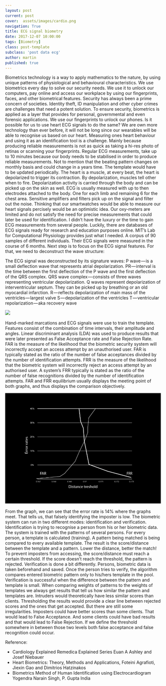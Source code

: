 ```yaml
---
layout: post
current: post
cover:  assets/images/cardio.png
navigation: True
title: ECG signal biometry
date: 2017-12-07 10:00:00
tags: [Biometry]
class: post-template
subclass: 'post data ecg'
author: martin
published: true
---
```


Biometrics technology is a way to apply mathematics to the nature, by using unique patterns of physiological and behavioural characteristics. We use biometrics every day to solve our security needs. We use it to unlock our computers, pay online and access our workplace by using our fingerprints, faces, and other biometrical features. Security has always been a prime concern of societies. Identity theft, ID manipulation and other cyber crimes are challenges that need a potent solution. To ensure security, biometrics is applied as a layer that provides for personal, governmental and even forensic applications. We use our fingerprints to unlock our phones. Is it possible for us to use heart ECG signals to do the same? We are own more technology than ever before, it will not be long since our wearables will be able to recognise us based on our heart.
Measuring ones heart behaviour and using it as an identification tool is a challenge. Mainly because producing reliable measurements is not as quick as taking a hi-res photo of retinas or scanning your fingerprints. Regular ECG measurements, take up to 10 minutes because our body needs to be stabilised in order to produce reliable measurements. Not to mention that the beating pattern changes on monthly basis and could change in a years time. The template would have to be updated periodically.
The heart is a muscle, at every beat, the heart is depolarized to trigger its contraction. By depolarization, muscles tell other when to fire. Depolarization activity is carried through the body and can be picked up on the skin as well. ECG is usually measured with up to then electrodes attached to the body. One for each limb and remaining 6 for the chest area. Sensitive amplifiers and filters pick up on the signal and filter out the noise. Thinking that our smartwatches would be able to measure our heart signals percisely would be an optimistic idea. Our oxy-meters are limited and do not satisfy the need for precise measurements that could later be used for identification.
I didn’t have the luxury or the time to gain ECG measurements from several people. Luckily, there are databases of ECG signals ready for research and education purposes online. MIT’s Lab for Computational Physiology provides just what I needed. A corpus of 90 samples of different individuals. Their ECG signals were measured in the course of 6 months.
Next step is to focus on the ECG signal features. For that, we need to deconstruct the wave structure:

The ECG signal was deconstructed by its signature waves:
P wave — is a small deflection wave that represents atrial depolarization.
PR — interval is the time between the first deflection of the P wave and the first deflection of the QRS complex.
QRS wave complex — consists of three waves representing ventricular depolarization.
 Q waves represent depolarization of interventricular septum. They can be picked up by breathing or an old myocardial infarction.
 R — reflects depolarization of main mass of the ventricles — largest valve
 S — depolarization of the ventricles
 T — ventricular repolarization — aka recovery wave

![](assets/images/cardio.png")


Hand-marked marcations and ECG signals were use to train the template. Features consist of the combination of time intervals, their amplitude and angles.
Linear discriminant analysis (LDA) was used to produce results that were later presented as False Acceptance rate and False Rejection Rate.
FAR is the measure of the likelihood that the biometric security system will incorrectly accept an access attempt by an unauthorised user. FAR is typically stated as the ratio of the number of false acceptances divided by the number of identification attempts.
FRR is the measure of the likelihood that the biometric system will incorrectly reject an access attempt by an authorised user. A system’s FRR typically is stated as the ratio of the number of false recognitions divided by the number of identification attempts.
FAR and FRR equilibrium usually displays the meeting point of both graphs, and thus displays the comparison objectively.

![](assets/images/ecg_biometric_success.png)



From the graph, we can see that the error rate is 14% where the graphs meet. That tells us, that falsely identifying the imposter is low.
The biometric system can run in two different modes: identification and verification.
Identification is trying to recognise a person from his or her biometric data. The system is trained with the patterns of several persons. For every person, a template is calculated (training). A pattern being matched is being compared to every available template. The result is the score/distance between the template and a pattern. Lower the distance, better the match! To prevent imposters from accessing, the score/distance must reach a certain threshold. If the score doesn’t reach the threshold, the pattern is rejected.
Verification is done a bit differently. Persons, biometric data is taken beforehand and saved. Once the person tries to verify, the algorithm compares entered biometric pattern only to his/hers template in the pool. Verification is successful when the difference between the pattern and template is small.
When comparing weights of patterns to the weights of templates we always get results that tell us how similar the pattern and templates are. Intruders would theoretically have less similar scores than clients.
Thresholding the results would provide a clear line between rejected scores and the ones that get accepted. But there are still some irregularities. Imposters could have better scores than some clients. That would lead to False Acceptance. And some clients could have bad results and that would lead to False Rejection. If we define the threshold somewhere in between those two levels both false acceptance and false recognition could occur.

Reference:
* Cardiology Explained Remedica Explained Series Euan A Ashley and Josef Niebauer
* Heart Biometrics: Theory, Methods and Applications, Foteini Agrafioti, Jiexin Gao and Dimitrios Hatzinakos
* Biometrics Method of Human Identification using Electrocardiogram Yogendra Narain Singh, P. Gupta India
